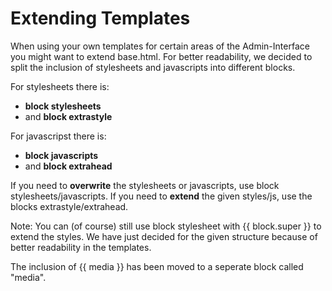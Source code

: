 # Extending Templates #

When using your own templates for certain areas of the Admin-Interface you might want to extend base.html.
For better readability, we decided to split the inclusion of stylesheets and javascripts into different blocks.

For stylesheets there is:
  * **block stylesheets**
  * and **block extrastyle**

For javascripst there is:
  * **block javascripts**
  * and **block extrahead**

If you need to **overwrite** the stylesheets or javascripts, use block stylesheets/javascripts. If you need to **extend** the given styles/js, use the blocks extrastyle/extrahead.

Note: You can (of course) still use block stylesheet with {{ block.super }} to extend the styles. We have just decided for the given structure because of better readability in the templates.

The inclusion of {{ media }} has been moved to a seperate block called "media".